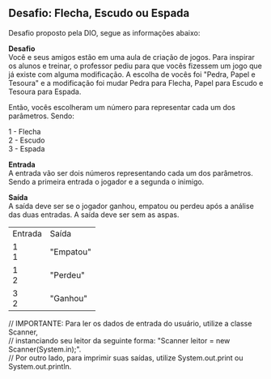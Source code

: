 <h2>Desafio: Flecha, Escudo ou Espada</h2>

Desafio proposto pela DIO, segue as informações abaixo:

<b>Desafio</b>
<br>Você e seus amigos estão em uma aula de criação de jogos. Para inspirar os alunos e treinar, o professor pediu para que vocês fizessem um jogo que já existe com alguma modificação. A escolha de vocês foi "Pedra, Papel e Tesoura" e a modificação foi mudar Pedra para Flecha, Papel para Escudo e Tesoura para Espada.

Então, vocês escolheram um número para representar cada um dos parâmetros. Sendo:

1 - Flecha<br>
2 - Escudo<br>
3 - Espada

<b>Entrada</b>
<br>A entrada vão ser dois números representando cada um dos parâmetros. Sendo a primeira entrada o jogador e a segunda o inimigo.

<b>Saída</b>
<br>A saída deve ser se o jogador ganhou, empatou ou perdeu após a análise das duas entradas. A saída deve ser sem as aspas.

<table>
    <tr>
        <td>Entrada</td>
        <td>Saída</td>
    </tr>
    <tr>
        <td>
            1<br>
            1
        </td>
        <td>"Empatou"</td>
    </tr>
    <tr>
        <td>
            1<br>
            2
        </td>
        <td>"Perdeu"</td>
    </tr>
    <tr>
        <td>
            3<br>
            2
        </td>
        <td>"Ganhou"</td>
    </tr>
</table>

// IMPORTANTE: Para ler os dados de entrada do usuário, utilize a classe Scanner,<br>
// instanciando seu leitor da seguinte forma: "Scanner leitor = new Scanner(System.in);".<br>
// Por outro lado, para imprimir suas saídas, utilize System.out.print ou System.out.println.
